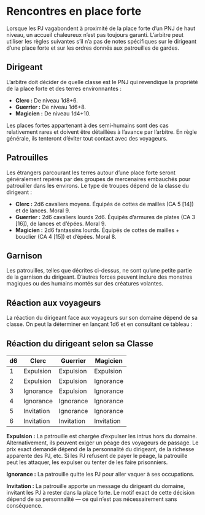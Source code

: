# Rencontres en place forte


Lorsque les PJ vagabondent à proximité de la place forte d’un PNJ de
haut niveau, un accueil chaleureux n’est pas toujours garanti. L’arbitre
peut utiliser les règles suivantes s’il n’a pas de notes spécifiques sur
le dirigeant d’une place forte et sur les ordres donnés aux patrouilles
de gardes.

## Dirigeant

L’arbitre doit décider de quelle classe est le PNJ qui revendique la
propriété de la place forte et des terres environnantes :

  - **Clerc :** De niveau 1d8+6.
  - **Guerrier :** De niveau 1d6+8.
  - **Magicien :** De niveau 1d4+10.

Les places fortes appartenant à des semi-humains sont des cas
relativement rares et doivent être détaillées à l’avance par l’arbitre.
En règle générale, ils tenteront d’éviter tout contact avec des
voyageurs.

## Patrouilles

Les étrangers parcourant les terres autour d’une place forte seront
généralement repérés par des groupes de mercenaires embauchés pour
patrouiller dans les environs. Le type de troupes dépend de la classe du
dirigeant :

  - **Clerc :** 2d6 cavaliers moyens. Équipés de cottes de mailles (CA 5
    \[14\]) et de lances. Moral 9.
  - **Guerrier :** 2d6 cavaliers lourds 2d6. Équipés d’armures de plates
    (CA 3 \[16\]), de lances et d’épées. Moral 9.
  - **Magicien :** 2d6 fantassins lourds. Équipés de cottes de mailles +
    bouclier (CA 4 \[15\]) et d’épées. Moral 8.

## Garnison

Les patrouilles, telles que décrites ci-dessus, ne sont qu’une petite
partie de la garnison du dirigeant. D’autres forces peuvent inclure des
monstres magiques ou des humains montés sur des créatures volantes.

## Réaction aux voyageurs

La réaction du dirigeant face aux voyageurs sur son domaine dépend de sa
classe. On peut la déterminer en lançant 1d6 et en consultant ce tableau
:

## Réaction du dirigeant selon sa Classe

| **d6** | **Clerc**  | **Guerrier** | **Magicien** |
|--------|------------|--------------|--------------|
| 1      | Expulsion  | Expulsion    | Expulsion    |
| 2      | Expulsion  | Expulsion    | Ignorance    |
| 3      | Ignorance  | Expulsion    | Ignorance    |
| 4      | Ignorance  | Ignorance    | Ignorance    |
| 5      | Invitation | Ignorance    | Ignorance    |
| 6      | Invitation | Invitation   | Invitation   |


**Expulsion :** La patrouille est chargée d’expulser les intrus hors du
domaine. Alternativement, ils peuvent exiger un péage des voyageurs de
passage. Le prix exact demandé dépend de la personnalité du dirigeant,
de la richesse apparente des PJ, etc. Si les PJ refusent de payer le
péage, la patrouille peut les attaquer, les expulser ou tenter de les
faire prisonniers.

**Ignorance :** La patrouille quitte les PJ pour aller vaquer à ses
occupations.

**Invitation :** La patrouille apporte un message du dirigeant du
domaine, invitant les PJ à rester dans la place forte. Le motif exact de
cette décision dépend de sa personnalité — ce qui n’est pas
nécessairement sans conséquence.